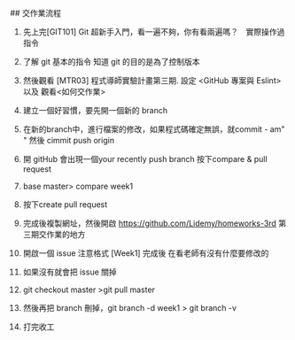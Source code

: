 ﻿﻿## 交作業流程



1. 先上完[GIT101] Git 超新手入門，看一遍不夠，你有看兩遍嗎？　實際操作過指令

2. 了解 git 基本的指令 知道 git 的目的是為了控制版本

3. 然後觀看  [MTR03] 程式導師實驗計畫第三期. 設定 <GitHub 專案與 Eslint> 以及 觀看<如何交作業>

4. 建立一個好習慣，要先開一個新的 branch 

5. 在新的branch中，進行檔案的修改，如果程式碼確定無誤，就commit - am" "  然後 cimmit push origin 

6. 開 gitHub 會出現一個your recently push branch 按下compare & pull request 

7. base master> compare week1  

8. 按下create pull request 

9. 完成後複製網址，然後開啟 https://github.com/Lidemy/homeworks-3rd 第三期交作業的地方 

10. 開啟一個 issue 注意格式 [Week1] 完成後 在看老師有沒有什麼要修改的

11. 如果沒有就會把 issue 關掉  

12. git checkout master >git pull master 

13. 然後再把 branch 刪掉，git branch -d week1 > git branch -v

14. 打完收工














